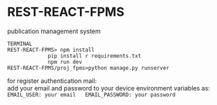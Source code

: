 # REST-REACT-FPMS
publication management system
 ```
TERMINAL
REST-REACT-FPMS> npm install
              pip install r requirements.txt
              npm run dev  
REST-REACT-FPMS/proj_fpms>python manage.py runserver
```
for register authentication mail:  
  add your email and password to your device environment variables as:  
        ```
    EMAIL_USER: your email  
    EMAIL_PASSWORD: your password  
        ```
